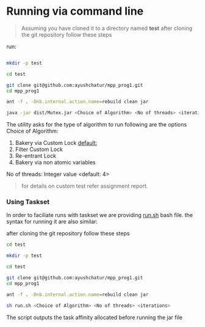 # Running via command line

> Assuming you have cloned it to a directory named **test**
after cloning the git repository follow these steps 

run: 

``` sh 

mkdir -p test 

cd test 

git clone git@github.com:ayushchatur/mpp_prog1.git
cd mpp_prog1

ant -f . -Dnb.internal.action.name=rebuild clean jar

java -jar dist/Mutex.jar <Choice of Algorithm> <No of threads> <iterations> 
```

The utility asks for the type of algorithm to run following are the options 
Choice of Algorithm: 

1. Bakery via Custom Lock <default:> 
2. Filter Custom Lock
3. Re-entrant Lock
4. Bakery via non atomic variables
  
 No of threads: Integer value <default: 4> 
 

> for details on custom test refer assignment report.

### Using Taskset

In order to faciliate runs with taskset we are providing [run.sh](./run.sh) bash file. 
the syntax for running it are also similar: 


after cloning the git repository follow these steps 
``` sh 
cd test 

mkdir -p test 

cd test 

git clone git@github.com:ayushchatur/mpp_prog1.git
cd mpp_prog1

ant -f . -Dnb.internal.action.name=rebuild clean jar

sh run.sh <Choice of Algorithm> <No of threads> <iterations> 
``` 
The script outputs the task affinity allocated before running the jar file

